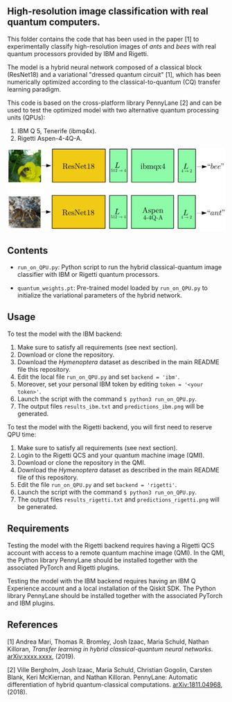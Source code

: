 
## High-resolution image classification with real quantum computers.
This folder contains the code that has been used in the paper [1] to experimentally classify high-resolution images of _ants_ and _bees_ with real quantum processors provided by IBM and Rigetti.

The model is a hybrid neural network composed of a classical block (ResNet18) and a variational "dressed quantum circuit" [1], which has been numerically optimized according to the classical-to-quantum (CQ) transfer learning paradigm. 

This code is based on the cross-platform library PennyLane [2] and can be used to test the optimized model with two alternative quantum processing units (QPUs):
1. IBM Q 5, Tenerife (ibmq4x).
2. Rigetti Aspen-4-4Q-A.

<img src="../static/realQPUs.png" width="600" />

## Contents
* `run_on_QPU.py`: Python script to run the hybrid classical-quantum image classifier with IBM or Rigetti quantum processors. 

* `quantum_weights.pt`: Pre-trained model loaded by `run_on_QPU.py` to initialize the variational parameters of the hybrid network.

## Usage

To test the model with the IBM backend:
1. Make sure to satisfy all requirements (see next section).
2. Download or clone the repository.
3. Download the _Hymenoptera_ dataset as described in the main README file this repository.
4. Edit the local file `run_on_QPU.py` and set `backend = 'ibm'`.
4. Moreover, set your personal IBM token by editing `token = '<your token>'`.
5. Launch the script with the command `$ python3 run_on_QPU.py`.
6. The output files `results_ibm.txt` and  `predictions_ibm.png` will be generated.

To test the model with the Rigetti backend, you will first need to reserve QPU time:
1. Make sure to satisfy all requirements (see next section).
2. Login to the Rigetti QCS and your quantum machine image (QMI).
3. Download or clone the repository in the QMI.
4. Download the _Hymenoptera_ dataset as described in the main README file of this repository. 
5. Edit the file `run_on_QPU.py` and set `backend = 'rigetti'`.
6. Launch the script with the command `$ python3 run_on_QPU.py`.
7. The output files `results_rigetti.txt` and  `predictions_rigetti.png` will be generated.

## Requirements

Testing the model with the Rigetti backend requires having a Rigetti QCS account with access to a remote quantum machine image (QMI). In the QMI, the Python library PennyLane should be installed together with the associated PyTorch and Rigetti plugins. 

Testing the model with the IBM backend requires having an IBM Q Experience account and a local installation of the Qiskit SDK. The Python library PennyLane should be  installed together with the associated PyTorch and IBM plugins. 

## References

 [1] Andrea Mari, Thomas R. Bromley, Josh Izaac, Maria Schuld, Nathan Killoran, _Transfer learning in hybrid classical-quantum neural networks_. [arXiv:xxxx.xxxx](https://arxiv.org/abs/xxxx.xxxx), (2019).

 [2] Ville Bergholm, Josh Izaac, Maria Schuld, Christian Gogolin, Carsten Blank, Keri McKiernan, and Nathan Killoran. PennyLane: Automatic differentiation of hybrid quantum-classical computations. [arXiv:1811.04968](https://arxiv.org/abs/1811.04968), (2018).
